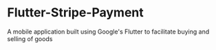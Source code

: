 # Flutter-Stripe-Payment
A mobile application built using Google's Flutter to facilitate buying and selling of goods
